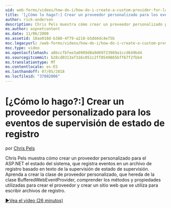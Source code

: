 ```yaml
---
uid: web-forms/videos/how-do-i/how-do-i-create-a-custom-provider-for-logging-health-monitoring-events
title: '[¿Cómo lo hago?:] Crear un proveedor personalizado para los eventos de supervisión de estado de registro | Microsoft Docs'
author: rick-anderson
description: Chris Pels muestra cómo crear un proveedor personalizado para el ASP.NET el estado del sistema, que registra eventos en un archivo de registro basado en texto de la supervisión de estado de supervisión. Le...
ms.author: aspnetcontent
ms.date: 11/06/2008
ms.assetid: 18ae018d-b388-4f79-a218-b5dd4dc4e75b
msc.legacyurl: /web-forms/videos/how-do-i/how-do-i-create-a-custom-provider-for-logging-health-monitoring-events
msc.type: video
ms.openlocfilehash: a8bccfbfee3a0989d8a9d69723969a1ccd649bd4
ms.sourcegitcommit: b28cd0313af316c051c2ff8549865bff67f2fbb4
ms.translationtype: MT
ms.contentlocale: es-ES
ms.lasthandoff: 07/05/2018
ms.locfileid: "37802006"
---
```

<a name="how-do-i-create-a-custom-provider-for-logging-health-monitoring-events"></a>[¿Cómo lo hago?:] Crear un proveedor personalizado para los eventos de supervisión de estado de registro
====================
por [Chris Pels](https://twitter.com/chrispels)

Chris Pels muestra cómo crear un proveedor personalizado para el ASP.NET el estado del sistema, que registra eventos en un archivo de registro basado en texto de la supervisión de estado de supervisión. Aprenda a crear la clase de proveedor personalizado, que hereda de la clase BufferedWebEventProvider, comprender los métodos y propiedades utilizadas para crear el proveedor y crear un sitio web que se utiliza para escribir archivos de registro.

[&#9654;Vea el vídeo (26 minutos)](https://channel9.msdn.com/Blogs/ASP-NET-Site-Videos/how-do-i-create-a-custom-provider-for-logging-health-monitoring-events)
